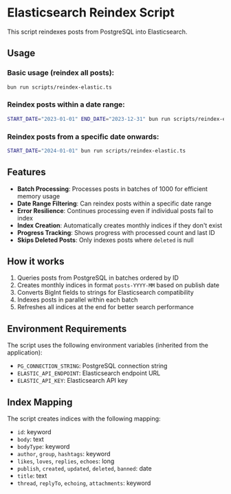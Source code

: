 # Elasticsearch Reindex Script

This script reindexes posts from PostgreSQL into Elasticsearch.

## Usage

### Basic usage (reindex all posts):

```bash
bun run scripts/reindex-elastic.ts
```

### Reindex posts within a date range:

```bash
START_DATE="2023-01-01" END_DATE="2023-12-31" bun run scripts/reindex-elastic.ts
```

### Reindex posts from a specific date onwards:

```bash
START_DATE="2024-01-01" bun run scripts/reindex-elastic.ts
```

## Features

- **Batch Processing**: Processes posts in batches of 1000 for efficient memory usage
- **Date Range Filtering**: Can reindex posts within a specific date range
- **Error Resilience**: Continues processing even if individual posts fail to index
- **Index Creation**: Automatically creates monthly indices if they don't exist
- **Progress Tracking**: Shows progress with processed count and last ID
- **Skips Deleted Posts**: Only indexes posts where `deleted` is null

## How it works

1. Queries posts from PostgreSQL in batches ordered by ID
2. Creates monthly indices in format `posts-YYYY-MM` based on publish date
3. Converts BigInt fields to strings for Elasticsearch compatibility
4. Indexes posts in parallel within each batch
5. Refreshes all indices at the end for better search performance

## Environment Requirements

The script uses the following environment variables (inherited from the application):

- `PG_CONNECTION_STRING`: PostgreSQL connection string
- `ELASTIC_API_ENDPOINT`: Elasticsearch endpoint URL
- `ELASTIC_API_KEY`: Elasticsearch API key

## Index Mapping

The script creates indices with the following mapping:

- `id`: keyword
- `body`: text
- `bodyType`: keyword
- `author`, `group`, `hashtags`: keyword
- `likes`, `loves`, `replies`, `echoes`: long
- `publish`, `created`, `updated`, `deleted`, `banned`: date
- `title`: text
- `thread`, `replyTo`, `echoing`, `attachments`: keyword
